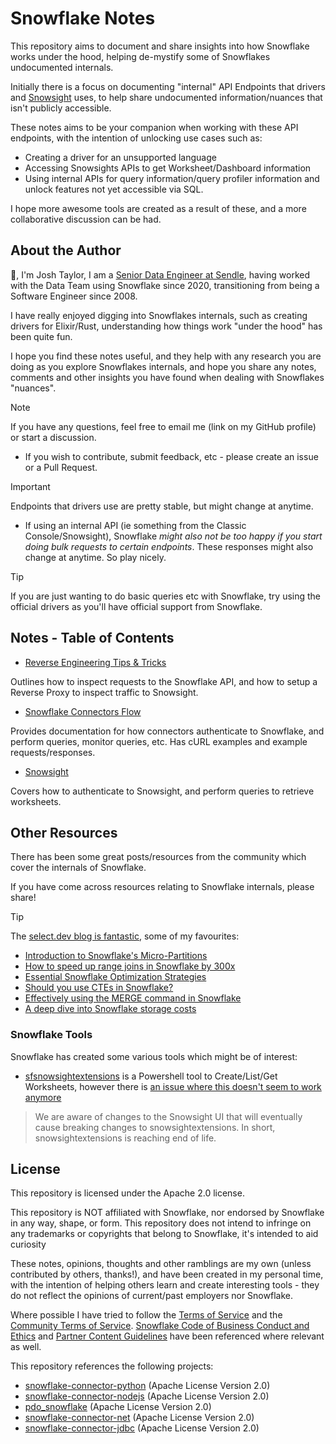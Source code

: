 # Snowflake Notes

This repository aims to document and share insights into how Snowflake works under the hood, helping de-mystify some of Snowflakes undocumented internals.

Initially there is a focus on documenting "internal" API Endpoints that drivers and [Snowsight](https://docs.snowflake.com/en/user-guide/ui-snowsight) uses, to help share undocumented information/nuances that isn't publicly accessible.

These notes aims to be your companion when working with these API endpoints, with the intention of unlocking use cases such as:

- Creating a driver for an unsupported language
- Accessing Snowsights APIs to get Worksheet/Dashboard information
- Using internal APIs for query information/query profiler information and unlock features not yet accessible via SQL.

I hope more awesome tools are created as a result of these, and a more collaborative discussion can be had.

## About the Author

:wave:, I'm Josh Taylor, I am a [Senior Data Engineer at Sendle](https://www.linkedin.com/in/josh-taylor/), having worked with the Data Team using Snowflake since 2020, transitioning from being a Software Engineer since 2008.

I have really enjoyed digging into Snowflakes internals, such as creating drivers for Elixir/Rust, understanding how things work "under the hood" has been quite fun.

I hope you find these notes useful, and they help with any research you are doing as you explore Snowflakes internals, and hope you share any notes, comments and other insights you have found when dealing with Snowflakes "nuances".

> [!NOTE]
> If you have any questions, feel free to email me (link on my GitHub profile) or start a discussion.
> - If you wish to contribute, submit feedback, etc - please create an issue or a Pull Request.

> [!IMPORTANT]
> Endpoints that drivers use are pretty stable, but might change at anytime.
> - If using an internal API (ie something from the Classic Console/Snowsight), Snowflake *might also not be too happy if you start doing bulk requests to certain endpoints*. These responses might also change at anytime. So play nicely.

> [!TIP]
> If you are just wanting to do basic queries etc with Snowflake, try using the official drivers as you'll have official support from Snowflake.

## Notes - Table of Contents

- [Reverse Engineering Tips & Tricks](reverse_engineering_tips.md)

Outlines how to inspect requests to the Snowflake API, and how to setup a Reverse Proxy to inspect traffic to Snowsight.

- [Snowflake Connectors Flow](snowflake_drivers_workflow.md)

Provides documentation for how connectors authenticate to Snowflake, and perform queries, monitor queries, etc. Has cURL examples and example requests/responses.

- [Snowsight](snowsight.md)

Covers how to authenticate to Snowsight, and perform queries to retrieve worksheets.

## Other Resources

There has been some great posts/resources from the community which cover the internals of Snowflake.

If you have come across resources relating to Snowflake internals, please share!


> [!TIP]
> The [select.dev blog is fantastic](https://select.dev/posts), some of my favourites:

- [Introduction to Snowflake's Micro-Partitions](https://select.dev/posts/introduction-to-snowflake-micro-partitions)
- [How to speed up range joins in Snowflake by 300x](https://select.dev/posts/snowflake-range-join-optimization)
- [Essential Snowflake Optimization Strategies](https://select.dev/posts/essential-snowflake-optimization-strategies)
- [Should you use CTEs in Snowflake?](https://select.dev/posts/should-you-use-ctes-in-snowflake)
- [Effectively using the MERGE command in Snowflake](https://select.dev/posts/snowflake-merges)
- [A deep dive into Snowflake storage costs](https://select.dev/posts/snowflake-storage)

### Snowflake Tools

Snowflake has created some various tools which might be of interest:

- [sfsnowsightextensions](https://github.com/Snowflake-Labs/sfsnowsightextensions) is a Powershell tool to Create/List/Get Worksheets, however there is [an issue where this doesn't seem to work anymore](https://github.com/Snowflake-Labs/sfsnowsightextensions/issues/45)

> We are aware of changes to the Snowsight UI that will eventually cause breaking changes to snowsightextensions. In short, snowsightextensions is reaching end of life.

## License

This repository is licensed under the Apache 2.0 license.

This repository is NOT affiliated with Snowflake, nor endorsed by Snowflake in any way, shape, or form. This repository does not intend to infringe on any trademarks or copyrights that belong to Snowflake, it's intended to aid curiosity

These notes, opinions, thoughts and other ramblings are my own (unless contributed by others, thanks!), and have been created in my personal time, with the intention of helping others learn and create interesting tools - they do not reflect the opinions of current/past employers nor Snowflake.

Where possible I have tried to follow the [Terms of Service](https://www.snowflake.com/legal/terms-of-service/) and the [Community Terms of Service](https://www.snowflake.com/legal/snowflake-community-terms-of-service/). [Snowflake Code of Business Conduct and Ethics](https://www.snowflake.com/wp-content/uploads/2019/01/Snowflake-Code-of-Business-Conduct-and-Ethics.pdf) and [Partner Content Guidelines](https://www.snowflake.com/wp-content/uploads/2021/07/Partner-Content-Guidelines.pdf) have been referenced where relevant as well.

This repository references the following projects:

- [snowflake-connector-python](https://github.com/snowflakedb/snowflake-connector-python) (Apache License Version 2.0)
- [snowflake-connector-nodejs](https://github.com/snowflakedb/snowflake-connector-nodejs) (Apache License Version 2.0)
- [pdo_snowflake](https://github.com/snowflakedb/pdo_snowflake) (Apache License Version 2.0)
- [snowflake-connector-net](https://github.com/snowflakedb/snowflake-connector-net) (Apache License Version 2.0)
- [snowflake-connector-jdbc](https://github.com/snowflakedb/snowflake-jdbc) (Apache License Version 2.0)